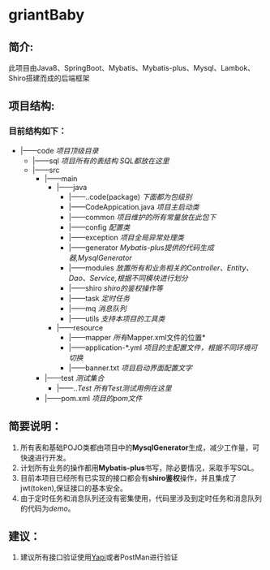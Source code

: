 # griantBaby

## 简介:
此项目由Java8、SpringBoot、Mybatis、Mybatis-plus、Mysql、Lambok、Shiro搭建而成的后端框架

## 项目结构:
### 目前结构如下：
- |——code                                                *项目顶级目录*
  - |——sql                                              *项目所有的表结构 SQL都放在这里*
  - |——src
     - |——main
         - |——java
           - |——..code(package)                         *下面都为包级别*
           - |——CodeAppication.java                  *项目主启动类*
           - |——common                               *项目维护的所有常量放在此包下*
           - |——config                               *配置类*
           - |——exception                            *项目全局异常处理类*
           - |——generator                            *Mybatis-plus提供的代码生成器,MysqlGenerator*
           - |——modules                              *放置所有和业务相关的Controller、Entity、Dao、Service,根据不同模块进行划分*
           - |——shiro                                *shiro的鉴权操作等*
           - |——task                                 *定时任务*
           - |——mq                                   *消息队列*
           - |——utils                                *支持本项目的工具类*
       - |——resource
          - |——mapper                                  *所有*Mapper.xml文件的位置*
          - |——application-*.yml                       *项目的主配置文件，根据不同环境可切换*
          - |——banner.txt                              *项目启动界面配置文字*
    - |——test                                          *测试集合*
       - |——..*Test                                    *所有*Test测试用例在这里*
    - |——pom.xml                                       *项目的pom文件*

## 简要说明：
1. 所有表和基础POJO类都由项目中的**MysqlGenerator**生成，减少工作量，可快速进行开发。
2. 计划所有业务的操作都用**Mybatis-plus**书写，除必要情况，采取手写SQL。
3. 目前本项目已经所有已实现的接口都会有**shiro鉴权**操作，并且集成了jwt(token),保证接口的基本安全。
4. 由于定时任务和消息队列还没有密集使用，代码里涉及到定时任务和消息队列的代码为*demo*。
## 建议：
1. 建议所有接口验证使用[Yapi](http://yapi.demo.qunar.com/)或者PostMan进行验证
